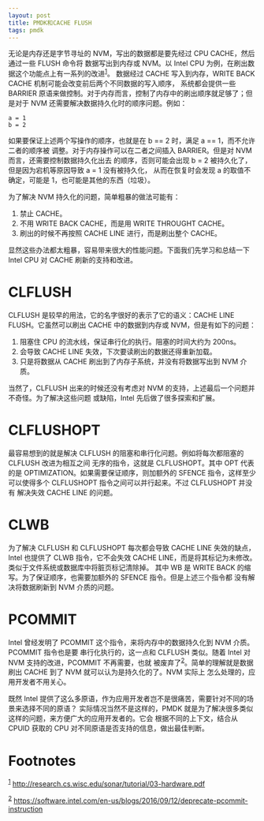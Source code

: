 ```yaml
---
layout: post
title: PMDK和CACHE FLUSH
tags: pmdk
---
```


无论是内存还是字节寻址的 NVM，写出的数据都是要先经过 CPU CACHE，然后通过一些 FLUSH 命令将
数据写出到内存或 NVM。以 Intel CPU 为例，在刷出数据这个功能点上有一系列的改进<sup><a id="fnr.1" class="footref" href="#fn.1">1</a></sup>。
数据经过 CACHE 写入到内存，WRITE BACK CACHE 机制可能会改变前后两个不同数据的写入顺序，
系统都会提供一些 BARRIER 原语来做控制。对于内存而言，控制了内存中的刷出顺序就足够了；但
是对于 NVM 还需要解决数据持久化时的顺序问题。例如：

    a = 1
    b = 2

如果要保证上述两个写操作的顺序，也就是在 b == 2 时，满足 a == 1，而不允许二者的顺序被
调整。对于内存操作可以在二者之间插入 BARRIER。但是对 NVM 而言，还需要控制数据持久化出去
的顺序，否则可能会出现 b = 2 被持久化了，但是因为宕机等原因导致 a = 1 没有被持久化，
从而在恢复时会发现 a 的取值不确定，可能是 1，也可能是其他的东西（垃圾）。

为了解决 NVM 持久化的问题，简单粗暴的做法可能有：

1.  禁止 CACHE。
2.  不用 WRITE BACK CACHE，而是用 WRITE THROUGHT CACHE。
3.  刷出的时候不再按照 CACHE LINE 进行，而是刷出整个 CACHE。

显然这些办法都太粗暴，容易带来很大的性能问题。下面我们先学习和总结一下 Intel CPU 对 CACHE 
刷新的支持和改进。


# CLFLUSH

CLFLUSH 是较早的用法，它的名字很好的表示了它的语义：CACHE LINE FLUSH。它虽然可以刷出 CACHE
中的数据到内存或 NVM，但是有如下的问题：

1.  阻塞住 CPU 的流水线，保证串行化的执行。阻塞的时间大约为 200ns。
2.  会导致 CACHE LINE 失效，下次要读刷出的数据还得重新加载。
3.  只是将数据从 CACHE 刷出到了内存子系统，并没有将数据写出到 NVM 介质。

当然了，CLFLUSH 出来的时候还没有考虑对 NVM 的支持，上述最后一个问题并不奇怪。为了解决这些问题
或缺陷，Intel 先后做了很多探索和扩展。


# CLFLUSHOPT

最容易想到的就是解决 CLFLUSH 的阻塞和串行化问题。例如将每次都阻塞的 CLFLUSH 改进为相互之间
无序的指令，这就是 CLFLUSHOPT。其中 OPT 代表的是 OPTIMIZATION。如果需要保证顺序，则加额外的
 SFENCE 指令，这样至少可以使得多个 CLFLUSHOPT 指令之间可以并行起来。不过 CLFLUSHOPT 并没有
解决失效 CACHE LINE 的问题。


# CLWB

为了解决 CLFLUSH 和 CLFLUSHOPT 每次都会导致 CACHE LINE 失效的缺点，Intel 也提供了 CLWB
指令，它不会失效 CACHE LINE，而是将其标记为未修改。类似于文件系统或数据库中将脏页标记清除掉。
其中 WB 是 WRITE BACK 的缩写。为了保证顺序，也需要加额外的 SFENCE 指令。但是上述三个指令都
没有解决将数据刷新到 NVM 介质的问题。


# PCOMMIT

Intel 曾经发明了 PCOMMIT 这个指令，来将内存中的数据持久化到 NVM 介质。PCOMMIT 指令也是要
串行化执行的，这一点和 CLFLUSH 类似。随着 Intel 对 NVM 支持的改进，PCOMMIT 不再需要，也就
被废弃了<sup><a id="fnr.2" class="footref" href="#fn.2">2</a></sup>。简单的理解就是数据刷出 CACHE 到了 NVM 就可以认为是持久化的了。NVM 实际上
怎么处理的，应用开发者不用关心。

既然 Intel 提供了这么多原语，作为应用开发者岂不是很痛苦，需要针对不同的场景来选择不同的原语？
实际情况当然不是这样的，PMDK 就是为了解决很多类似这样的问题，来方便广大的应用开发者的。它会
根据不同的上下文，结合从 CPUID 获取的 CPU 对不同原语是否支持的信息，做出最佳判断。


# Footnotes

<sup><a id="fn.1" href="#fnr.1">1</a></sup> <http://research.cs.wisc.edu/sonar/tutorial/03-hardware.pdf>

<sup><a id="fn.2" href="#fnr.2">2</a></sup> <https://software.intel.com/en-us/blogs/2016/09/12/deprecate-pcommit-instruction>
